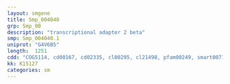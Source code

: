```yaml
---
layout: smgene
title: Smp_004040
grp: Smp_00
description: "transcriptional adapter 2 beta"
smp: Smp_004040.1
uniprot: "G4V6B5"
length:  1251
cdd: "COG5114, cd00167, cd02335, cl00295, cl21498, pfam00249, smart00717"
kk: K15127
categories: sm
---
```

